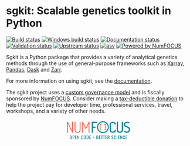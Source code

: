 # sgkit: Scalable genetics toolkit in Python
[![Build status](https://github.com/sgkit-dev/sgkit/workflows/Build/badge.svg?branch=main)](https://github.com/sgkit-dev/sgkit/actions?query=workflow%3A%22Build%22+branch%3Amain)
[![Windows build status](https://github.com/sgkit-dev/sgkit/workflows/Windows/badge.svg?branch=main)](https://github.com/sgkit-dev/sgkit/actions?query=workflow%3A%22Windows%22+branch%3Amain)
[![Documentation status](https://github.com/sgkit-dev/sgkit/workflows/Docs/badge.svg?branch=main)](https://sgkit-dev.github.io/sgkit/)
[![Validation status](https://github.com/sgkit-dev/sgkit/workflows/Validation/badge.svg?branch=main)](https://github.com/sgkit-dev/sgkit/actions?query=workflow%3A%22Validation%22+branch%3Amain)
[![Upstream status](https://github.com/sgkit-dev/sgkit/workflows/Upstream/badge.svg?branch=main)](https://github.com/sgkit-dev/sgkit/actions?query=workflow%3A%22Upstream%22+branch%3Amain)
[![asv](https://img.shields.io/badge/Benchmarked%20by-asv-green.svg?style=flat)](https://sgkit-dev.github.io/sgkit-benchmarks-asv/)
[![Powered by NumFOCUS](https://img.shields.io/badge/powered%20by-NumFOCUS-orange.svg?style=flat&colorA=E1523D&colorB=007D8A)](http://numfocus.org)

Sgkit is a Python package that provides a variety of analytical genetics methods through the use of
general-purpose frameworks such as [Xarray](http://xarray.pydata.org/en/stable/), [Pandas](https://pandas.pydata.org/docs/),
[Dask](https://docs.dask.org/en/latest/) and [Zarr](https://zarr.readthedocs.io/en/stable/).

For more information on using sgkit, see the [documentation](https://sgkit-dev.github.io/sgkit/).

[//]: # (numfocus-fiscal-sponsor-attribution)

The sgkit project uses a [custom governance model](./GOVERNANCE.md) 
and is fiscally sponsored by [NumFOCUS](https://numfocus.org/). Consider making 
a [tax-deductible donation](https://numfocus.org/donate-to-sgkit) to help the project 
pay for developer time, professional services, travel, workshops, and a variety of other needs.

<div align="center">
  <a href="https://numfocus.org/donate-to-sgkit">
    <img height="60px" 
         src="https://raw.githubusercontent.com/numfocus/templates/master/images/numfocus-logo.png" 
         align="center">
  </a>
</div>
<br>
